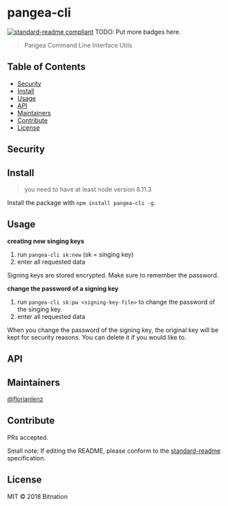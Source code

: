 # pangea-cli

[![standard-readme compliant](https://img.shields.io/badge/standard--readme-OK-green.svg?style=flat-square)](https://github.com/RichardLitt/standard-readme)
TODO: Put more badges here.

> Pangea Command Line Interface Utils

## Table of Contents

- [Security](#security)
- [Install](#install)
- [Usage](#usage)
- [API](#api)
- [Maintainers](#maintainers)
- [Contribute](#contribute)
- [License](#license)

## Security

## Install
> you need to have at least node version 8.11.3

Install the package with `npm install pangea-cli -g`. 

## Usage

__creating new singing keys__
1. run `pangea-cli sk:new` (sk = singing key)
2. enter all requested data

Signing keys are stored encrypted.
Make sure to remember the password.

__change the password of a signing key__
1. run `pangea-cli sk:pw <signing-key-file>` to change the password of the singing key.
2. enter all requested data

When you change the password of the signing key,
the original key will be kept for security reasons.
You can delete it if you would like to.

## API

## Maintainers

[@florianlenz](https://github.com/florianlenz)

## Contribute

PRs accepted.

Small note: If editing the README, please conform to the [standard-readme](https://github.com/RichardLitt/standard-readme) specification.

## License

MIT © 2018 Bitnation
